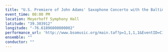 ```yaml
---
title: "U.S. Premiere of John Adams' Saxophone Concerto with the Baltimore Symphony Orchestra"
event_time: 08:00 PM
location: Meyerhoff Symphony Hall
latitude: "39.303912"
longitude: "-76.61896000000002"
performance_url: 'http://www.bsomusic.org/main.taf?p=1,1,1,1&EventID=C1_1314'
ensemble: ""
conductor: ""
---
```

